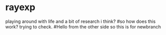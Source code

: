 # rayexp
playing around with life and a bit of research i think?
#so how does this work? trying to check.
#Hello from the other side
so this is for newbranch
